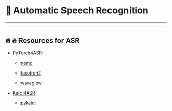 # 🌟 Automatic Speech Recognition
<!-- **Description:** -->

---
---
## 🔥 🔥 Resources for ASR

* PyTorch4ASR:
    * [nemo](https://medium.com/pytorch/nvidia-nemo-neural-modules-and-models-for-conversational-ai-d660480d9696)

    * [tacotron2](https://pytorch.org/hub/nvidia_deeplearningexamples_tacotron2/)

    * [waveglow](https://github.com/NVIDIA/waveglow)


* [Kaldi4ASR](https://kaldi-asr.org/doc/about.html)
    * [pykaldi](https://github.com/pykaldi/pykaldi)